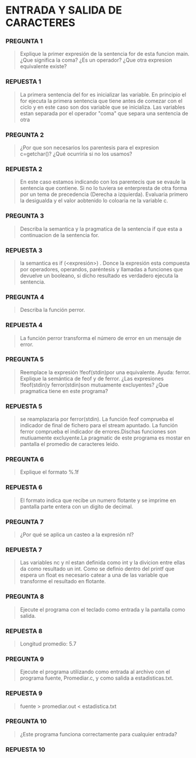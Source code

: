 ENTRADA Y SALIDA DE CARACTERES
==============================


### PREGUNTA 1

> Explique la primer expresión de la sentencia for de esta funcion main. ¿Que significa la coma? ¿Es un operador? ¿Que otra expresion equivalente existe?

### REPUESTA 1
> La primera sentencia del for es inicializar las variable. En principio el for ejecuta la primera sentencia que tiene antes de comezar con el ciclo y en este caso son dos variable que se inicializa. Las variables estan separada por el operador "coma" que separa una sentencia de otra 

### PREGUNTA 2
>¿Por que son necesarios los parentesis para el expresion c=getchar()? ¿Qué ocurriría si no los usamos?

### REPUESTA 2
> En este caso estamos indicando con los parentecis que se evaule la sentencia que contiene. Si no lo tuviera se enterpresta de otra forma por un tema de precedencia (Derecha a izquierda). Evaluaria primero la desigualda y el valor aobtenido lo coloaria ne la variable c.    

### PREGUNTA 3
>Describa la semantica y la pragmatica de la sentencia if que esta a continuacion de la sentencia for.

### REPUESTA 3
>la semantica es if (<expresión>) <sentencia>. Donce la expresión esta compuesta por operadores, operandos, paréntesis y llamadas a funciones que devuelve un booleano, si dicho resultado es verdadero ejecuta la sentencia. 

### PREGUNTA 4
>Describa la función perror.
### REPUESTA 4
>La función perror transforma el número de error en un mensaje de error.

### PREGUNTA 5
>Reemplace la expresión !feof(stdin)por una equivalente. Ayuda: ferror. Explique la semántica de feof y de ferror. ¿Las expresiones !feof(stdin)y ferror(stdin)son mutuamente excluyentes? ¿Que pragmatica tiene en este programa?
### REPUESTA 5
>se reamplazaria por ferror(stdin). La función feof comprueba el indicador de final de fichero para el stream apuntado. La función ferror comprueba el indicador de errores.Dischas funciones son mutiuamente excluyente.La pragmatic de este programa es mostar en pantalla el promedio de caracteres leido.   

### PREGUNTA 6
>Explique el formato %.1f
### REPUESTA 6
>El formato indica que recibe un numero flotante y  se imprime en pantalla parte entera con un digito de decimal. 

### PREGUNTA 7
>¿Por qué se aplica un casteo a la expresión nl?
### REPUESTA 7
>Las variables nc y nl estan definida como int y la divicion entre ellas da como resultado un int. Como se definio dentro del printf que espera un float es necesario catear a una de las variable que transforme el resultado en flotante.   

### PREGUNTA 8
>Ejecute el programa con el teclado como entrada y la pantalla como salida.
### REPUESTA 8
>Longitud promedio: 5.7

### PREGUNTA 9
>Ejecute el programa utilizando como entrada al archivo con el programa fuente, Promediar.c, y como salida a estadisticas.txt.
### REPUESTA 9
>   fuente > promediar.out < estadistica.txt 

### PREGUNTA 10
>¿Este programa funciona correctamente para cualquier entrada?
### REPUESTA 10
>


